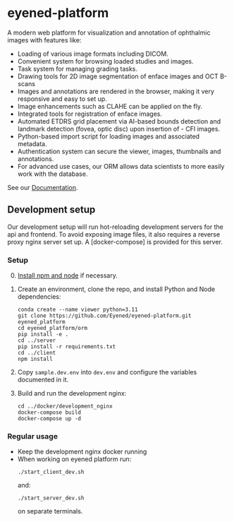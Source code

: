 # eyened-platform

A modern web platform for visualization and annotation of ophthalmic images with features like:

- Loading of various image formats including DICOM.
- Convenient system for browsing loaded studies and images.
- Task system for managing grading tasks.
- Drawing tools for 2D image segmentation of enface images and OCT B-scans
- Images and annotations are rendered in the browser, making it very responsive and easy to set up.
- Image enhancements such as CLAHE can be applied on the fly.
- Integrated tools for registration of enface images.
- Automated ETDRS grid placement via AI-based bounds detection and landmark detection (fovea, optic disc) upon insertion of - CFI images.
- Python-based import script for loading images and associated metadata.
- Authentication system can secure the viewer, images, thumbnails and annotations.
- For advanced use cases, our ORM allows data scientists to more easily work with the database.


See our [Documentation](https://eyened.github.io/eyened-platform/).

## Development setup

Our development setup will run hot-reloading development servers for the api and frontend. To avoid exposing image files, it also requires a reverse proxy nginx server set up. A [docker-compose] is provided for this server.

### Setup

0. [Install npm and node](https://nodejs.org/en/download) if necessary.

1. Create an environment, clone the repo, and install Python and Node dependencies:
    ```
    conda create --name viewer python=3.11
    git clone https://github.com/Eyened/eyened-platform.git eyened_platform
    cd eyened_platform/orm
    pip install -e .
    cd ../server
    pip install -r requirements.txt
    cd ../client
    npm install
    ```


2. Copy `sample.dev.env` into `dev.env` and configure the variables documented in it.

3. Build and run the development nginx:
    ```
    cd ../docker/development_nginx
    docker-compose build
    docker-compose up -d
    ```

### Regular usage

- Keep the development nginx docker running
- When working on eyened platform run:
    ```
    ./start_client_dev.sh
    ```
    and:
    ```
    ./start_server_dev.sh
    ```
    on separate terminals.
